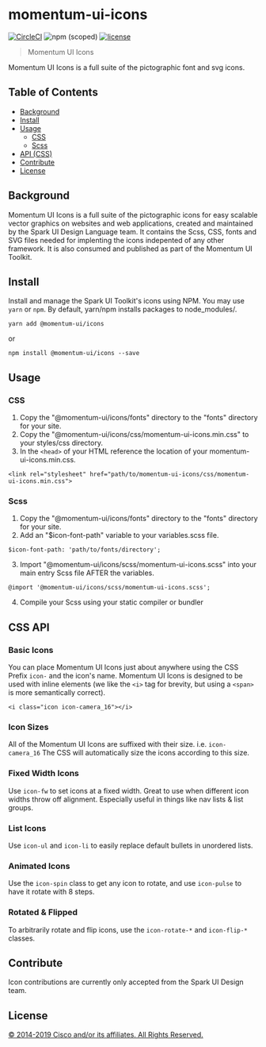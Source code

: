 # momentum-ui-icons

[![CircleCI](https://img.shields.io/circleci/project/github/momentum-ui/momentum-ui/master.svg)](https://circleci.com/gh/momentum-ui/momentum-ui/)
![npm (scoped)](https://img.shields.io/npm/v/@momentum-ui/icons.svg)
[![license](https://img.shields.io/github/license/momentum-ui/momentum-ui.svg?color=blueviolet)](https://github.com/momentum-design/momentum-ui/blob/master/icons/LICENSE)

> Momentum UI Icons

Momentum UI Icons is a full suite of the pictographic font and svg icons.

## Table of Contents

- [Background](#background)
- [Install](#install)
- [Usage](#usage)
    - [CSS](#css)
    - [Scss](#scss)
- [API (CSS)](#api)
- [Contribute](#contribute)
- [License](#license)


## Background

Momentum UI Icons is a full suite of the pictographic icons for easy scalable vector graphics on websites and web applications, created and maintained by the Spark UI Design Language team. It contains the Scss, CSS, fonts and SVG files needed for implenting the icons indepented of any other framework. It is also consumed and published as part of the Momentum UI Toolkit.

## Install

Install and manage the Spark UI Toolkit's icons using NPM. You may use `yarn` or `npm`. By default, yarn/npm installs packages to node_modules/.

`yarn add @momentum-ui/icons`

or

`npm install @momentum-ui/icons --save`

## Usage


### CSS

1. Copy the "@momentum-ui/icons/fonts" directory to the "fonts" directory for your site.
2. Copy the "@momentum-ui/icons/css/momentum-ui-icons.min.css" to your styles/css directory.
3. In the `<head>` of your HTML reference the location of your momentum-ui-icons.min.css.

  `<link rel="stylesheet" href="path/to/momentum-ui-icons/css/momentum-ui-icons.min.css">`


### Scss
1. Copy the "@momentum-ui/icons/fonts" directory to the "fonts" directory for your site.
2. Add an "$icon-font-path" variable to your variables.scss file.

`$icon-font-path: 'path/to/fonts/directory';`

3. Import "@momentum-ui/icons/scss/momentum-ui-icons.scss" into your main entry Scss file AFTER the variables.

`@import '@momentum-ui/icons/scss/momentum-ui-icons.scss';`

4. Compile your Scss using your static compiler or bundler


## CSS API

### Basic Icons

You can place Momentum UI Icons just about anywhere using the CSS Prefix `icon-` and the icon's name. Momentum UI Icons is designed to be used with inline elements (we like the `<i>` tag for brevity, but using a `<span>` is more semantically correct).

`<i class="icon icon-camera_16"></i>`

### Icon Sizes

All of the Momentum UI Icons are suffixed with their size. i.e. `icon-camera_16` The CSS will automatically size the icons according to this size.

### Fixed Width Icons

Use `icon-fw` to set icons at a fixed width. Great to use when different icon widths throw off alignment. Especially useful in things like nav lists & list groups.

### List Icons

Use `icon-ul` and `icon-li` to easily replace default bullets in unordered lists.

### Animated Icons

Use the `icon-spin` class to get any icon to rotate, and use `icon-pulse` to have it rotate with 8 steps.

### Rotated & Flipped

To arbitrarily rotate and flip icons, use the `icon-rotate-*` and `icon-flip-*` classes.

## Contribute

Icon contributions are currently only accepted from the Spark UI Design team.

## License

[© 2014-2019 Cisco and/or its affiliates. All Rights Reserved.](../LICENSE)
